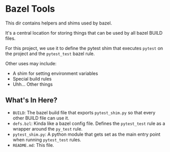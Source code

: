 # Bazel Tools

This dir contains helpers and shims used by bazel.

It's a central location for storing things that can be used by all bazel BUILD
files.

For this project, we use it to define the pytest shim that executes `pytest`
on the project and the `pytest_test` bazel rule.

Other uses may include:

+ A shim for setting environment variables
+ Special build rules
+ Uhh... Other things


## What's In Here?

+ `BUILD`: The bazel build file that exports `pytest_shim.py` so that every
  other BUILD file can use it.
+ `defs.bzl`: Kinda like a bazel config file. Defines the `pytest_test` rule
  as a wrapper around the `py_test` rule.
+ `pytest_shim.py`: A python module that gets set as the main entry point
  when running `pytest_test` rules.
+ `README.md`: This file.
